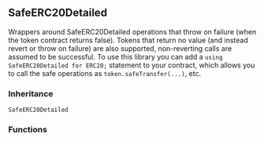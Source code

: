 ## SafeERC20Detailed

Wrappers around SafeERC20Detailed operations that throw on failure (when the token
contract returns false). Tokens that return no value (and instead revert or
throw on failure) are also supported, non-reverting calls are assumed to be
successful.
To use this library you can add a `using SafeERC20Detailed for ERC20;` statement to your contract,
which allows you to call the safe operations as `token.safeTransfer(...)`, etc.

### Inheritance

```
SafeERC20Detailed
```

### Functions
